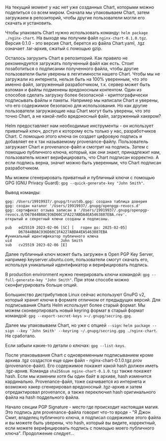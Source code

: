 На текущий момент у нас нет уже созданных Chart, которыми можно поделиться со всем миром. Сначала мы упаковываем Chart, затем загружаем в репозиторий, чтобы другие пользователи могли его скачать и установить.

Чтобы упаковать Chart нужно использовать команду: `helm package ./nginx-chart`. На выходе мы получим файл `nginx-chart-0.1.0.tgz`. Версия 0.1.0 - это версия Chart, берется из файла Chart.yaml, .tgz означает .tar-архив, сжатый с помощью gzip.

Осталось загрузить Chart в репозиторий. Как правило не рекомендуется загружать полученный файл как есть. Стоит позаботиться о подписании полученного файла, чтобы другие пользователи были уверены в легитимности нашего Chart. Чтобы мы не загружали из интернета, нельзя быть на 100% уверенным, что это именно файл, загруженный разработчиком, т.к. сервер может быть взломан и файлы подменены вредоносным контентом. Один из способов сделать загрузку более безопасной - криптографически подписывать файлы и пакеты. Например мы написали Chart и уверены, что его содержимое безопасно для использования. Но как другие пользователи загружающие наш Chart могут быть уверены, что это точно Chart, а не какой-либо вредоносный файл, загруженный хакером?

Helm предоставляет нам необходимые инструменты - он использует приватный ключ, доступ к которому есть только у нас, разработчиков Chart. С помощью этого ключа он создает цифровую подпись и добавляет ее к так называемому provenance-файлу. Пользователь загружает Chart и provenance-файл и смотрит на подпись. Затем с помощью публичного ключа, который, как они знают, принадлежит нам, пользователь может верифицировать, что Chart подписан корректно. А если подпись верна, значит можно быть уверенным, что Chart подписан разработчиком.

Мы можем сгенерировать приватный и публичный ключи с помощью GPG (GNU Privacy Guard): `gpg --quick-generate-key "John Smith"`.

Вывод команды:

```
gpg: /Users/19919937/.gnupg/trustdb.gpg: создана таблица доверия
gpg: создан каталог '/Users/19919937/.gnupg/openpgp-revocs.d'
gpg: сертификат отзыва записан в '/Users/19919937/.gnupg/openpgp-revocs.d/D67844B8AC936D60C1FA227ABDA4EA5463887EBA.rev'.
открытый и секретный ключи созданы и подписаны.

pub   ed25519 2023-02-06 [SC] [   годен до: 2025-02-05]
      D67844B8AC936D60C1FA227ABDA4EA5463887EBA              #уникальный идентификатор публичного ключа
uid                      John Smith
sub   cv25519 2023-02-06 [E]
```

Далее публичный ключ может быть загружен в Open PGP Key Server, например keyserver.ubuntu.com, пользователи смогут скачать его, используя уникальный идентификатор и верифицировать подпись.

В production environment нужно генерировать ключи командой: `gpg --full-generate-key "John Smith"`. При этом способе можно сконфигурировать больше опций.

Большинство дистрибутивов Linux сейчас используют GnuPG v2, который хранит ключи в формате отличном от предыдущих версий. Для подписывания Charts Helm использует более старый формат. Мы можем сконвертировать новый keyring формат в старый формат командой: `gpg --export-secret-keys >~/.gnupg/secring.gpg`.

Далее мы упаковываем Chart, но уже с опцией `--sign`: `helm package --sign --key 'John Smith' --keyring ~/.gnupg/secring.gpg ./nginx-chart`. Не сработало.

Если забыли какие-то детали о ключах: `gpg --list-keys`.

После упаковывания Chart с одновременным подписыванием кроме архива .tgz создастся еще один файл - nginx-chart-0.1.0.tgz.prov (provenance-файл). Его содержимое покажет какой hash должен иметь .tgz-архив. Команда `sha256sum nginx-chart-0.1.0.tgz` также покажет hash. Если мы изменим хотя бы один байт в архиве, hash изменится кардинально. Provenance-файл, тоже скачивается из интернета и возможно хакер сгенерировал вредоносный .tgz-архив и затем отредактировал provenance, а также переключил hash оригинального файла на hash поддельного файла.

Начало секции PGP Signature - место где происходит настоящая магия. Это подпись для provenance-файла говорит что-то вроде - "Я Джон Смит, владелец публичного ключа, я подписал содержимое этого файла и вы можете быть уверены, что hash, который вы видите, корректный, если можете верифицировать подпись с помощью моего публичного ключа". Продолжение следует...